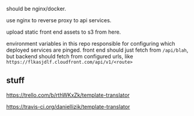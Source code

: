 should be nginx/docker. 

use nginx to reverse proxy to api services. 

upload static front end assets to s3 from here.

environment variables in this repo responsible for configuring which deployed services are pinged. front end should just fetch from `/api/blah`, but backend should fetch from configured urls, like `https://flkasjdlf.cloudfront.com/api/v1/<route>`

## stuff

https://trello.com/b/rthWKxZk/template-translator

https://travis-ci.org/daniellizik/template-translator